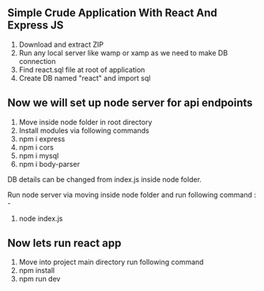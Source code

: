 ## Simple Crude Application With React And Express JS

1. Download and extract ZIP
2. Run any local server like wamp or xamp as we need to make DB connection
3. Find react.sql file at root of application
4. Create DB named "react" and import sql

## Now we will set up node server for api endpoints

1. Move inside node folder in root directory
2. Install modules via following commands
3. npm i express
4. npm i cors
5. npm i mysql
6. npm i body-parser

DB details can be changed from index.js inside node folder. 

Run node server via moving inside node folder and run following command : - 
1. node index.js

## Now lets run react app

1. Move into project main directory run following command
2. npm install
3. npm run dev 



